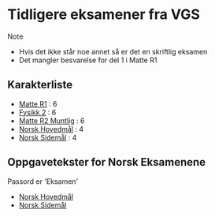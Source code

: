 # Tidligere eksamener fra VGS

> [!NOTE]
> - Hvis det ikke står noe annet så er det en skriftlig eksamen  
> - Det mangler besvarelse for del 1 i Matte R1 

## Karakterliste
- [Matte R1](./Matte-R1/) : 6
- [Fysikk 2](./Fysikk-2/) : 6
- [Matte R2 Muntlig](./Matte-R2-Muntlig.pdf) : 6
- [Norsk Hovedmål](./Norsk-Hovedmal.pdf) : 4
- [Norsk Sidemål](./Norsk-Sidemal.pdf) : 4

## Oppgavetekster for Norsk Eksamenene
Passord er 'Eksamen'
- [Norsk Hovedmål](https://kandidat.udir.no/epsmateriell/eksamen?fagkode=nor1267&malform=nb-no&semester=v&ar=2024&eksamensdeltype=eksamen)
- [Norsk Sidemål](https://kandidat.udir.no/epsmateriell/eksamen?fagkode=nor1268&malform=nb-no&semester=v&ar=2024&eksamensdeltype=eksamen)
